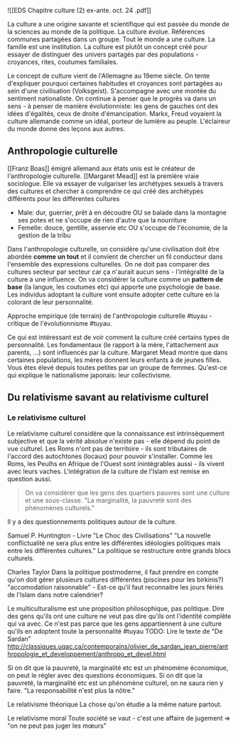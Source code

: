![[EDS Chapitre culture (2) ex-ante. oct. 24 .pdf]]

La culture a une origine savante et scientifique qui est passée du monde de la sciences au monde de la politique. La culture évolue.
Références communes partagées dans un groupe. Tout le monde a une culture.
La famille est une institution. La culture est plutôt un concept créé pour essayer de distinguer des univers partagés par des populations - croyances, rites, coutumes familiales.

Le concept de culture vient de l'Allemagne au 19eme siècle.
On tente d'expliquer pourquoi certaines habitudes et croyances sont partagées au sein d'une civilisation (Volksgeist). S'accompagne avec une montée du sentiment nationaliste.
On continue à penser que le progrès va dans un sens - à penser de manière évolutionniste: les gens de gauches ont des idées d'égalités, ceux de droite d'émancipation.
Markx, Freud voyaient la culture allemande comme un idéal, porteur de lumière au peuple. L'éclaireur du monde donne des leçons aux autres. 

## Anthropologie culturelle
[[Franz Boas]] émigré allemand aux états unis est le créateur de l'anthropologie culturelle. 
[[Margaret Mead]] est la première vraie sociologue. Elle va essayer de vulgariser les archétypes sexuels à travers des cultures et chercher à comprendre ce qui créé des archétypes différents pour les différentes cultures
- Male: dur, guerrier, prêt à en découdre OU se balade dans la montagne ses potes et ne s'occupe de rien d'autre que la nourriture
- Femelle: douce, gentille, asservie etc OU s'occupe de l'économie, de la gestion de la tribu

Dans l'anthropologie culturelle, on considère qu'une civilisation doit être abordée **comme un tout** et il convient de chercher un fil conducteur dans l'ensemble des expressions culturelles. On ne doit pas comparer des cultures secteur par secteur car ça n'aurait aucun sens - l'intégralité de la culture a une influence. 
On va considérer la culture comme un **pattern de base** (la langue, les coutumes etc) qui apporte une psychologie de base. Les individus adoptant la culture vont ensuite adopter cette culture en la colorant de leur personnalité.

Approche empirique (de terrain) de l'anthropologie culturelle #tuyau - critique de l'évolutionnisme #tuyau.

Ce qui est intéressant est de voir comment la culture créé certains types de personnalité.
Les fondamentaux (le rapport à la mère, l'attachement aux parents, ...) sont influencés par la culture. Margaret Mead montre que dans certaines populations, les mères donnent leurs enfants à de jeunes filles. Vous êtes élevé depuis toutes petites par un groupe de femmes.
Qu'est-ce qui explique le nationalisme japonais: leur collectivisme.

## Du relativisme savant au relativisme culturel
### Le relativisme culturel
Le relativisme culturel considère que la connaissance est intrinsèquement subjective et que la vérité absolue n'existe pas - elle dépend du point de vue culturel.
Les Roms n'ont pas de territoire - ils sont tributaires de l'accord des autochtones (locaux) pour pouvoir s'installer. Comme les Roms, les Peulhs en Afrique de l'Ouest sont inintégrables aussi - ils vivent avec leurs vaches.
L'intégration de la culture de l'Islam est remise en question aussi.
>On va considérer que les gens des quartiers pauvres sont une culture et une sous-classe.
>"La marginalité, la pauvreté sont des phénomènes culturels."

Il y a des questionnements politiques autour de la culture.

Samuel P. Huntington - Livre "Le Choc des Civilisations"
	"La nouvelle conflictualité ne sera plus entre les différentes idéologies politiques mais entre les différentes cultures." La politique se restructure entre grands blocs culturels.

Charles Taylor
	Dans la politique postmoderne, il faut prendre en compte qu'on doit gérer plusieurs cultures différentes (piscines pour les birkinis?)
	$\text{}$ "accomodation raisonnable"
	- Est-ce qu'il faut reconnaitre les jours fériés de l'Islam dans notre calendrier?

Le multiculturalisme est une proposition philosophique, pas politique.
Dire des gens qu'ils ont une culture ne veut pas dire qu'ils ont l'identité complète qui va avec. Ce n'est pas parce que les gens appartiennent à une culture qu'ils en adoptent toute la personnalité #tuyau TODO: Lire le texte de "De Sardan" http://classiques.uqac.ca/contemporains/olivier_de_sardan_jean_pierre/anthropologie_et_developpement/anthropo_et_devel.html

Si on dit que la pauvreté, la marginalité etc est un phénomène économique, on peut le régler avec des questions économiques.
Si on dit que la pauvreté, la marginalité etc est un phénomène culturel, on ne saura rien y faire. "La responsabilité n'est plus la nôtre."

Le relativisme théorique
La chose qu'on étudie a la même nature partout.

Le relativisme moral
Toute société se vaut - c'est une affaire de jugement  => "on ne peut pas juger les mœurs"











